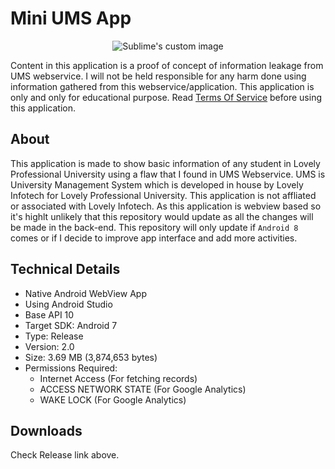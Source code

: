 # Mini UMS App

<p align="center">
  <img src="https://its-arun.github.io/Mini-UMS/img/ums_logo.png" alt="Sublime's custom image"/>
</p>

Content in this application is a proof of concept of information leakage from UMS webservice. I will not be held responsible for any harm done using information gathered from this webservice/application. This application is only and only for educational purpose.
Read [Terms Of Service](https://github.com/its-arun/Mini-UMS-App/wiki/Terms-of-Service) before using this application.

## About
This application is made to show basic information of any student in Lovely Professional University using a flaw that I found in UMS Webservice. UMS is University Management System which is developed in house by Lovely Infotech for Lovely Professional University. This application is not affliated or associated with Lovely Infotech. As this application is webview based so it's highlt unlikely that this repository would update as all the changes will be made in the back-end. This repository will only update if `Android 8` comes or if I decide to improve app interface and add more activities.

## Technical Details
* Native Android WebView App
* Using Android Studio
* Base API 10
* Target SDK: Android 7
* Type: Release
* Version: 2.0
* Size: 3.69 MB (3,874,653 bytes)
* Permissions Required:
  * Internet Access (For fetching records)
  * ACCESS NETWORK STATE (For Google Analytics)
  * WAKE LOCK (For Google Analytics)

## Downloads 

Check Release link above.
